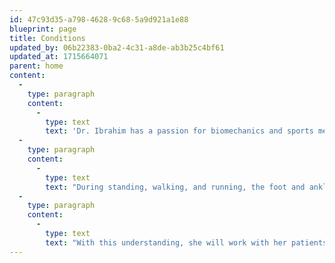 ```yaml
---
id: 47c93d35-a798-4628-9c68-5a9d921a1e88
blueprint: page
title: Conditions
updated_by: 06b22383-0ba2-4c31-a8de-ab3b25c4bf61
updated_at: 1715664071
parent: home
content:
  -
    type: paragraph
    content:
      -
        type: text
        text: 'Dr. Ibrahim has a passion for biomechanics and sports medicine. She enjoys treating pathologies such as flatfeet, tendonitis, fractures, sprains, strains, arthritis, heel pain, and big toe pain caused by bunions or hallux rigidus.'
  -
    type: paragraph
    content:
      -
        type: text
        text: "During standing, walking, and running, the foot and ankle provide support, shock absorption, balance, and several other functions that are essential for motion. Studying the biomechanics of the lower limb has allowed Dr. Ibrahim to gain knowledge that will help her address her patient’s foot and ankle pathology and pain. She is able to do this because understanding how the lower limb functions, allows her to evaluate her patient’s lower limbs, the way they walk, and pinpoint the origin of their pain.\_"
  -
    type: paragraph
    content:
      -
        type: text
        text: "With this understanding, she will work with her patients to explain why they are having their pain. In conjunction with understanding her patients’ goals, she will recommend a treatment plan and discuss and explain everything to the patient. Together, with the patient, Dr. Ibrahim will recommend the best treatment options for the patient so that they can get back to doing the activities they love to do.\_"
---
```

